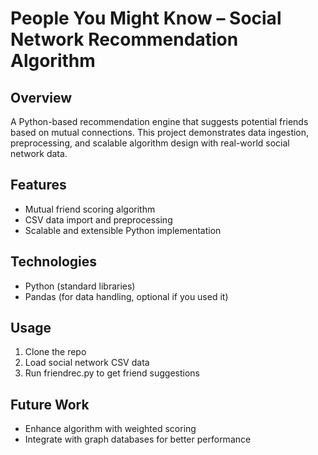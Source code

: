 # People You Might Know – Social Network Recommendation Algorithm
## Overview
A Python-based recommendation engine that suggests potential friends based on mutual connections. This project demonstrates data ingestion, preprocessing, and scalable algorithm design with real-world social network data.

## Features
- Mutual friend scoring algorithm
- CSV data import and preprocessing
- Scalable and extensible Python implementation

## Technologies
- Python (standard libraries)
- Pandas (for data handling, optional if you used it)

## Usage
1. Clone the repo
2. Load social network CSV data
3. Run friendrec.py to get friend suggestions

## Future Work
- Enhance algorithm with weighted scoring
- Integrate with graph databases for better performance
